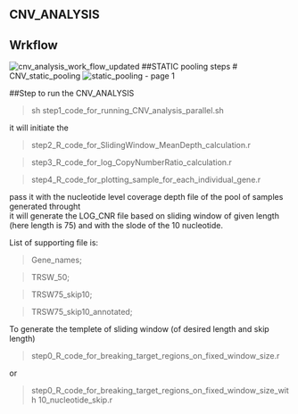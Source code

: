 ## CNV_ANALYSIS
  ## Wrkflow
  ![cnv_analysis_work_flow_updated](https://user-images.githubusercontent.com/8995865/42091357-5eb84890-7ba5-11e8-95c0-71690ee1b917.png)
      ##STATIC pooling steps
      # CNV_static_pooling
      ![static_pooling - page 1](https://user-images.githubusercontent.com/8995865/42091245-e3c77ea8-7ba4-11e8-8e55-3e7b6f52c712.png)



##Step to run the CNV_ANALYSIS
> sh step1_code_for_running_CNV_analysis_parallel.sh

it will initiate the

> step2_R_code_for_SlidingWindow_MeanDepth_calculation.r

> step3_R_code_for_log_CopyNumberRatio_calculation.r

> step4_R_code_for_plotting_sample_for_each_individual_gene.r

pass it with the nucleotide level coverage depth file of the pool of samples generated throught <GATK DepthOfCoverage>  
it will generate the LOG_CNR file based on sliding window of given length (here length is 75) and with the slode of the 10 nucleotide.
  
List of supporting file is:
  
> Gene_names;

> TRSW_50;

> TRSW75_skip10;

> TRSW75_skip10_annotated;

To generate the templete of sliding window (of desired length and skip length)
 
> step0_R_code_for_breaking_target_regions_on_fixed_window_size.r

or

> step0_R_code_for_breaking_target_regions_on_fixed_window_size_with 10_nucleotide_skip.r

